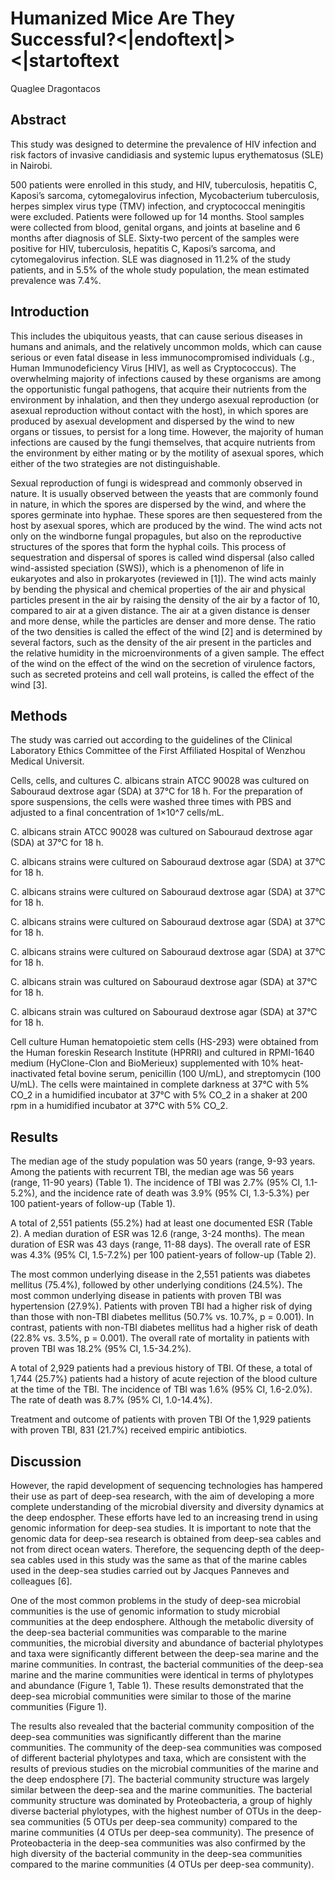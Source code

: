 # Humanized Mice Are They Successful?<|endoftext|><|startoftext
Quaglee Dragontacos


## Abstract
This study was designed to determine the prevalence of HIV infection and risk factors of invasive candidiasis and systemic lupus erythematosus (SLE) in Nairobi.

500 patients were enrolled in this study, and HIV, tuberculosis, hepatitis C, Kaposi’s sarcoma, cytomegalovirus infection, Mycobacterium tuberculosis, herpes simplex virus type (TMV) infection, and cryptococcal meningitis were excluded. Patients were followed up for 14 months. Stool samples were collected from blood, genital organs, and joints at baseline and 6 months after diagnosis of SLE. Sixty-two percent of the samples were positive for HIV, tuberculosis, hepatitis C, Kaposi’s sarcoma, and cytomegalovirus infection. SLE was diagnosed in 11.2% of the study patients, and in 5.5% of the whole study population, the mean estimated prevalence was 7.4%.


## Introduction
This includes the ubiquitous yeasts, that can cause serious diseases in humans and animals, and the relatively uncommon molds, which can cause serious or even fatal disease in less immunocompromised individuals (.g., Human Immunodeficiency Virus [HIV], as well as Cryptococcus). The overwhelming majority of infections caused by these organisms are among the opportunistic fungal pathogens, that acquire their nutrients from the environment by inhalation, and then they undergo asexual reproduction (or asexual reproduction without contact with the host), in which spores are produced by asexual development and dispersed by the wind to new organs or tissues, to persist for a long time. However, the majority of human infections are caused by the fungi themselves, that acquire nutrients from the environment by either mating or by the motility of asexual spores, which either of the two strategies are not distinguishable.

Sexual reproduction of fungi is widespread and commonly observed in nature. It is usually observed between the yeasts that are commonly found in nature, in which the spores are dispersed by the wind, and where the spores germinate into hyphae. These spores are then sequestered from the host by asexual spores, which are produced by the wind. The wind acts not only on the windborne fungal propagules, but also on the reproductive structures of the spores that form the hyphal coils. This process of sequestration and dispersal of spores is called wind dispersal (also called wind-assisted speciation (SWS)), which is a phenomenon of life in eukaryotes and also in prokaryotes (reviewed in [1]). The wind acts mainly by bending the physical and chemical properties of the air and physical particles present in the air by raising the density of the air by a factor of 10, compared to air at a given distance. The air at a given distance is denser and more dense, while the particles are denser and more dense. The ratio of the two densities is called the effect of the wind [2] and is determined by several factors, such as the density of the air present in the particles and the relative humidity in the microenvironments of a given sample. The effect of the wind on the effect of the wind on the secretion of virulence factors, such as secreted proteins and cell wall proteins, is called the effect of the wind [3].


## Methods
The study was carried out according to the guidelines of the Clinical Laboratory Ethics Committee of the First Affiliated Hospital of Wenzhou Medical Universit.

Cells, cells, and cultures
C. albicans strain ATCC 90028 was cultured on Sabouraud dextrose agar (SDA) at 37°C for 18 h. For the preparation of spore suspensions, the cells were washed three times with PBS and adjusted to a final concentration of 1×10^7 cells/mL.

C. albicans strain ATCC 90028 was cultured on Sabouraud dextrose agar (SDA) at 37°C for 18 h.

C. albicans strains were cultured on Sabouraud dextrose agar (SDA) at 37°C for 18 h.

C. albicans strains were cultured on Sabouraud dextrose agar (SDA) at 37°C for 18 h.

C. albicans strains were cultured on Sabouraud dextrose agar (SDA) at 37°C for 18 h.

C. albicans strains were cultured on Sabouraud dextrose agar (SDA) at 37°C for 18 h.

C. albicans strain was cultured on Sabouraud dextrose agar (SDA) at 37°C for 18 h.

C. albicans strain was cultured on Sabouraud dextrose agar (SDA) at 37°C for 18 h.

Cell culture
Human hematopoietic stem cells (HS-293) were obtained from the Human foreskin Research Institute (HPRRI) and cultured in RPMI-1640 medium (HyClone-Clon and BioMerieux) supplemented with 10% heat-inactivated fetal bovine serum, penicillin (100 U/mL), and streptomycin (100 U/mL). The cells were maintained in complete darkness at 37°C with 5% CO_2 in a humidified incubator at 37°C with 5% CO_2 in a shaker at 200 rpm in a humidified incubator at 37°C with 5% CO_2.


## Results
The median age of the study population was 50 years (range, 9-93 years. Among the patients with recurrent TBI, the median age was 56 years (range, 11-90 years) (Table 1). The incidence of TBI was 2.7% (95% CI, 1.1-5.2%), and the incidence rate of death was 3.9% (95% CI, 1.3-5.3%) per 100 patient-years of follow-up (Table 1).

A total of 2,551 patients (55.2%) had at least one documented ESR (Table 2). A median duration of ESR was 12.6 (range, 3-24 months). The mean duration of ESR was 43 days (range, 11-88 days). The overall rate of ESR was 4.3% (95% CI, 1.5-7.2%) per 100 patient-years of follow-up (Table 2).

The most common underlying disease in the 2,551 patients was diabetes mellitus (75.4%), followed by other underlying conditions (24.5%). The most common underlying disease in patients with proven TBI was hypertension (27.9%). Patients with proven TBI had a higher risk of dying than those with non-TBI diabetes mellitus (50.7% vs. 10.7%, p = 0.001). In contrast, patients with non-TBI diabetes mellitus had a higher risk of death (22.8% vs. 3.5%, p = 0.001). The overall rate of mortality in patients with proven TBI was 18.2% (95% CI, 1.5-34.2%).

A total of 2,929 patients had a previous history of TBI. Of these, a total of 1,744 (25.7%) patients had a history of acute rejection of the blood culture at the time of the TBI. The incidence of TBI was 1.6% (95% CI, 1.6-2.0%). The rate of death was 8.7% (95% CI, 1.0-14.4%).

Treatment and outcome of patients with proven TBI
Of the 1,929 patients with proven TBI, 831 (21.7%) received empiric antibiotics.


## Discussion
However, the rapid development of sequencing technologies has hampered their use as part of deep-sea research, with the aim of developing a more complete understanding of the microbial diversity and diversity dynamics at the deep endospher. These efforts have led to an increasing trend in using genomic information for deep-sea studies. It is important to note that the genomic data for deep-sea research is obtained from deep-sea cables and not from direct ocean waters. Therefore, the sequencing depth of the deep-sea cables used in this study was the same as that of the marine cables used in the deep-sea studies carried out by Jacques Panneves and colleagues [6].

One of the most common problems in the study of deep-sea microbial communities is the use of genomic information to study microbial communities at the deep endosphere. Although the metabolic diversity of the deep-sea bacterial communities was comparable to the marine communities, the microbial diversity and abundance of bacterial phylotypes and taxa were significantly different between the deep-sea marine and the marine communities. In contrast, the bacterial communities of the deep-sea marine and the marine communities were identical in terms of phylotypes and abundance (Figure 1, Table 1). These results demonstrated that the deep-sea microbial communities were similar to those of the marine communities (Figure 1).

The results also revealed that the bacterial community composition of the deep-sea communities was significantly different than the marine communities. The community of the deep-sea communities was composed of different bacterial phylotypes and taxa, which are consistent with the results of previous studies on the microbial communities of the marine and the deep endosphere [7]. The bacterial community structure was largely similar between the deep-sea and the marine communities. The bacterial community structure was dominated by Proteobacteria, a group of highly diverse bacterial phylotypes, with the highest number of OTUs in the deep-sea communities (5 OTUs per deep-sea community) compared to the marine communities (4 OTUs per deep-sea community). The presence of Proteobacteria in the deep-sea communities was also confirmed by the high diversity of the bacterial community in the deep-sea communities compared to the marine communities (4 OTUs per deep-sea community).
